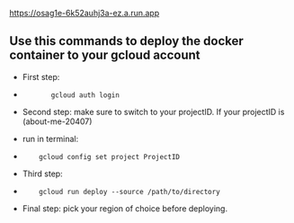 https://osag1e-6k52auhj3a-ez.a.run.app


## Use this commands to deploy the docker container to your gcloud account
- First step: 
-            gcloud auth login

- Second step: make sure to switch to your projectID.
If your projectID is (about-me-20407)

- run in terminal: 
-         gcloud config set project ProjectID 


- Third step:  
-         gcloud run deploy --source /path/to/directory

- Final step: pick your region of choice before deploying.




